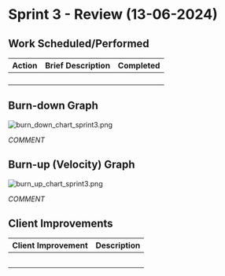 # Sprint 3 - Review (13-06-2024)

## Work Scheduled/Performed

| Action | Brief Description | Completed |
|--------|-------------------|-----------|
|        |                   |           |
|        |                   |           |
|        |                   |           |
|        |                   |           |


## Burn-down Graph

![burn_down_chart_sprint3.png](burn_down_chart_sprint3.png)

_COMMENT_

## Burn-up (Velocity) Graph

![burn_up_chart_sprint3.png](burn_up_chart_sprint3.png)

_COMMENT_

## Client Improvements

| Client Improvement | Description |
|--------------------|-------------|
|                    |             |
|                    |             |
|                    |             |
|                    |             |
|                    |             |

